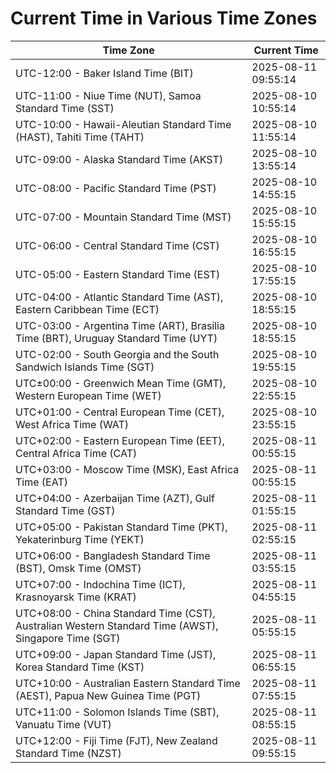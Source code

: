 # Current Time in Various Time Zones

| Time Zone | Current Time |
|-----------|--------------|
| UTC-12:00 - Baker Island Time (BIT) | 2025-08-11 09:55:14 |
| UTC-11:00 - Niue Time (NUT), Samoa Standard Time (SST) | 2025-08-10 10:55:14 |
| UTC-10:00 - Hawaii-Aleutian Standard Time (HAST), Tahiti Time (TAHT) | 2025-08-10 11:55:14 |
| UTC-09:00 - Alaska Standard Time (AKST) | 2025-08-10 13:55:14 |
| UTC-08:00 - Pacific Standard Time (PST) | 2025-08-10 14:55:15 |
| UTC-07:00 - Mountain Standard Time (MST) | 2025-08-10 15:55:15 |
| UTC-06:00 - Central Standard Time (CST) | 2025-08-10 16:55:15 |
| UTC-05:00 - Eastern Standard Time (EST) | 2025-08-10 17:55:15 |
| UTC-04:00 - Atlantic Standard Time (AST), Eastern Caribbean Time (ECT) | 2025-08-10 18:55:15 |
| UTC-03:00 - Argentina Time (ART), Brasília Time (BRT), Uruguay Standard Time (UYT) | 2025-08-10 18:55:15 |
| UTC-02:00 - South Georgia and the South Sandwich Islands Time (SGT) | 2025-08-10 19:55:15 |
| UTC±00:00 - Greenwich Mean Time (GMT), Western European Time (WET) | 2025-08-10 22:55:15 |
| UTC+01:00 - Central European Time (CET), West Africa Time (WAT) | 2025-08-10 23:55:15 |
| UTC+02:00 - Eastern European Time (EET), Central Africa Time (CAT) | 2025-08-11 00:55:15 |
| UTC+03:00 - Moscow Time (MSK), East Africa Time (EAT) | 2025-08-11 00:55:15 |
| UTC+04:00 - Azerbaijan Time (AZT), Gulf Standard Time (GST) | 2025-08-11 01:55:15 |
| UTC+05:00 - Pakistan Standard Time (PKT), Yekaterinburg Time (YEKT) | 2025-08-11 02:55:15 |
| UTC+06:00 - Bangladesh Standard Time (BST), Omsk Time (OMST) | 2025-08-11 03:55:15 |
| UTC+07:00 - Indochina Time (ICT), Krasnoyarsk Time (KRAT) | 2025-08-11 04:55:15 |
| UTC+08:00 - China Standard Time (CST), Australian Western Standard Time (AWST), Singapore Time (SGT) | 2025-08-11 05:55:15 |
| UTC+09:00 - Japan Standard Time (JST), Korea Standard Time (KST) | 2025-08-11 06:55:15 |
| UTC+10:00 - Australian Eastern Standard Time (AEST), Papua New Guinea Time (PGT) | 2025-08-11 07:55:15 |
| UTC+11:00 - Solomon Islands Time (SBT), Vanuatu Time (VUT) | 2025-08-11 08:55:15 |
| UTC+12:00 - Fiji Time (FJT), New Zealand Standard Time (NZST) | 2025-08-11 09:55:15 |
